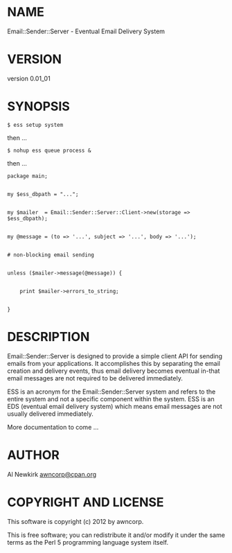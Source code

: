 # NAME

Email::Sender::Server - Eventual Email Delivery System

# VERSION

version 0.01_01

# SYNOPSIS

    $ ess setup system

then ...

    $ nohup ess queue process &

then ...

    package main;
    

    my $ess_dbpath = "...";
    

    my $mailer  = Email::Sender::Server::Client->new(storage => $ess_dbpath);
    

    my @message = (to => '...', subject => '...', body => '...');
    

    # non-blocking email sending
    

    unless ($mailer->message(@message)) {
        

        print $mailer->errors_to_string;
        

    }

# DESCRIPTION

Email::Sender::Server is designed to provide a simple client API for sending
emails from your applications. It accomplishes this by separating the email
creation and delivery events, thus email delivery becomes eventual in-that email
messages are not required to be delivered immediately.

ESS is an acronym for the Email::Sender::Server system and refers to the entire
system and not a specific component within the system. ESS is an EDS (eventual
email delivery system) which means email messages are not usually delivered
immediately.

More documentation to come ...

# AUTHOR

Al Newkirk <awncorp@cpan.org>

# COPYRIGHT AND LICENSE

This software is copyright (c) 2012 by awncorp.

This is free software; you can redistribute it and/or modify it under
the same terms as the Perl 5 programming language system itself.